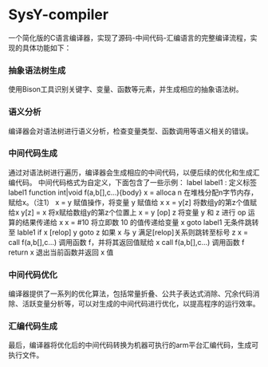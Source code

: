 # SysY-compiler
一个简化版的C语言编译器，实现了源码-中间代码-汇编语言的完整编译流程，实现的具体功能如下：
### 抽象语法树生成
使用Bison工具识别关键字、变量、函数等元素，并生成相应的抽象语法树。
### 语义分析
编译器会对语法树进行语义分析，检查变量类型、函数调用等语义相关的错误。
### 中间代码生成
通过对语法树进行遍历，编译器会生成相应的中间代码，以便后续的优化和生成汇编代码。
中间代码格式为自定义，下面包含了一些示例：
label label1 : 	定义标签 label1
function int|void f(a,b[],c...){body} 
x = alloca n    在堆栈分配n字节内存，赋给x。（注1）
x = y 		赋值操作，将变量 y 赋值给 x
x = y[z]        将数组y的第z个值赋给x
y[z] = x	将x赋给数组y的第z个位置上
x = y [op] z 	将变量 y 和 z 进行 op 运算的结果传递给 x
x = #10 	将立即数 10 的值传递给变量 x
goto label1 	无条件跳转至 lable1
if x [relop] y goto z 	如果 x 与 y 满足[relop]关系则跳转至标号 z
x = call f(a,b[],c...) 	调用函数 f，并将其返回值赋给 x
call f(a,b[],c...) 		调用函数 f
return x 	退出当前函数并返回 x 值
### 中间代码优化
编译器提供了一系列的优化算法，包括常量折叠、公共子表达式消除、冗余代码消除、活跃变量分析等，可以对生成的中间代码进行优化，以提高程序的运行效率。
### 汇编代码生成
最后，编译器将优化后的中间代码转换为机器可执行的arm平台汇编代码，生成可执行文件。
